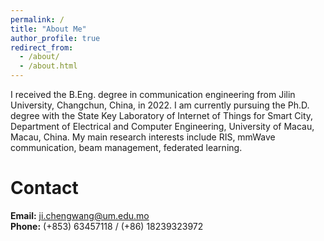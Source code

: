 ```yaml
---
permalink: /
title: "About Me"
author_profile: true
redirect_from: 
  - /about/
  - /about.html
---
```


I received the B.Eng. degree in communication engineering from Jilin University, Changchun, China, in 2022. I am currently pursuing the Ph.D. degree with the State Key Laboratory of Internet of Things for Smart City, Department of Electrical and Computer Engineering, University of Macau, Macau, China. My main research interests include RIS, mmWave communication, beam management, federated learning.

Contact
======
**Email:** ji.chengwang@um.edu.mo  
**Phone:** (+853) 63457118 / (+86) 18239323972
<body>
  <script type="text/javascript" id="clustrmaps" src="//clustrmaps.com/map_v2.js?d=Re8rPk_j62YDfKrV5safqT48yKFthB4wzSlODLt0qWM&cl=ffffff&w=a"></script>
</body>
